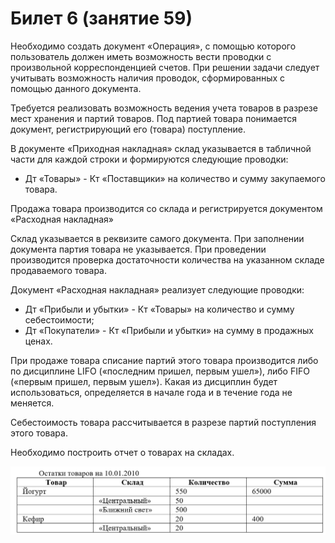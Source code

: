 # Билет 6 (занятие 59)

Необходимо создать документ «Операция», с помощью которого пользователь должен иметь возможность вести проводки с произвольной корреспонденцией счетов. При решении задачи следует учитывать возможность наличия проводок, сформированных с помощью данного документа.

Требуется реализовать возможность ведения учета товаров в разрезе мест хранения и партий товаров. Под партией товара понимается документ, регистрирующий его (товара) поступление.

В документе «Приходная накладная» склад указывается в табличной части для каждой строки и формируются следующие проводки:

- Дт «Товары» - Кт «Поставщики» на количество и сумму закупаемого товара.

Продажа товара производится со склада и регистрируется документом «Расходная накладная»

Склад указывается в реквизите самого документа. При заполнении документа партия товара не указывается. При проведении производится проверка достаточности количества на указанном складе продаваемого товара.

Документ «Расходная накладная» реализует следующие проводки:
- Дт «Прибыли и убытки» - Кт «Товары» на количество и сумму себестоимости;
- Дт «Покупатели» - Кт «Прибыли и убытки» на сумму в продажных ценах.

При продаже товара списание партий этого товара производится либо по дисциплине LIFO («последним пришел, первым ушел»), либо FIFO («первым пришел, первым ушел»). Какая из дисциплин будет использоваться, определяется в начале года и в течение года не меняется.

Себестоимость товара рассчитывается в разрезе партий поступления этого товара.

Необходимо построить отчет о товарах на складах.

![report](/2%20-%20БУ/media/ticket-6-report.png)


